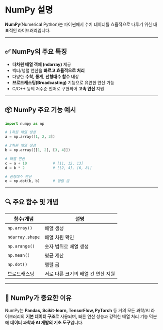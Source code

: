 
# NumPy 설명

**NumPy**(Numerical Python)는 파이썬에서 수치 데이터를 효율적으로 다루기 위한 대표적인 라이브러리입니다.

---

## ✅ NumPy의 주요 특징

- **다차원 배열 객체 (ndarray)** 제공
- 벡터/행렬 연산을 **빠르고 효율적으로 처리**
- 다양한 **수학, 통계, 선형대수 함수** 내장
- **브로드캐스팅(Broadcasting)** 기능으로 유연한 연산 가능
- C/C++ 등의 저수준 언어로 구현되어 **고속 연산** 지원

---

## 📦 NumPy 주요 기능 예시

```python
import numpy as np

# 1차원 배열 생성
a = np.array([1, 2, 3])

# 2차원 배열 생성
b = np.array([[1, 2], [3, 4]])

# 배열 연산
c = a + 10            # [11, 12, 13]
d = b * 2             # [[2, 4], [6, 8]]

# 선형대수 연산
e = np.dot(b, b)      # 행렬 곱
```

---

## 🔍 주요 함수 및 개념

| 함수/개념 | 설명 |
|-----------|------|
| `np.array()` | 배열 생성 |
| `ndarray.shape` | 배열 차원 확인 |
| `np.arange()` | 숫자 범위로 배열 생성 |
| `np.mean()` | 평균 계산 |
| `np.dot()` | 행렬 곱 |
| 브로드캐스팅 | 서로 다른 크기의 배열 간 연산 지원 |

---

## 🧠 NumPy가 중요한 이유

NumPy는 **Pandas, Scikit-learn, TensorFlow, PyTorch** 등 거의 모든 과학/AI 라이브러리의 **기본 데이터 구조**로 사용되며, 빠른 연산 성능과 강력한 배열 처리 기능 덕분에 **데이터 과학과 AI 개발의 기초 도구**입니다.
